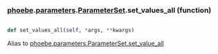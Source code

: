 ### [phoebe](phoebe.md).[parameters](phoebe.parameters.md).[ParameterSet](phoebe.parameters.ParameterSet.md).set_values_all (function)


```py

def set_values_all(self, *args, **kwargs)

```



Alias to [phoebe.parameters.ParameterSet.set_value_all](phoebe.parameters.ParameterSet.set_value_all.md)

